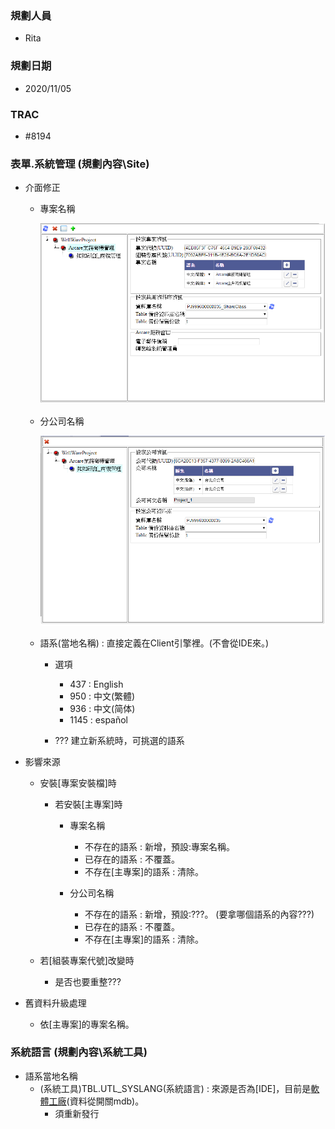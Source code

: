 ### <div id="user">規劃人員</div>
* Rita

### <div id="updatedate">規劃日期</div>
* 2020/11/05

### <div id="trac">TRAC</div>
* #8194

### <div id="site_projectIndex">表單.系統管理 <path>(規劃內容\Site)</path></div>
* 介面修正
    * 專案名稱

        ![表單_系統管理(專案)]

    * 分公司名稱

        ![表單_系統管理(分公司)]

    * 語系(當地名稱) : 直接定義在Client引擎裡。(不會從IDE來。)

        * 選項
            * 437 : English
            * 950 : 中文(繁體)
            * 936 : 中文(简体)
            * 1145 : español

        * ??? 建立新系統時，可挑選的語系

* 影響來源
    * 安裝[專案安裝檔]時
        * 若安裝[主專案]時
            * 專案名稱
                * 不存在的語系 : 新增，預設:專案名稱。
                * 已存在的語系 : 不覆蓋。
                * 不存在[主專案]的語系 : 清除。

            * 分公司名稱
                * 不存在的語系 : 新增，預設:???。 (要拿哪個語系的內容???)
                * 已存在的語系 : 不覆蓋。
                * 不存在[主專案]的語系 : 清除。

    * 若[組裝專案代號]改變時

        * 是否也要重整???

* 舊資料升級處理
    * 依[主專案]的專案名稱。

### <div id="utl_syslang">系統語言 <path>(規劃內容\系統工具)</path></div>
* 語系當地名稱
    * (系統工具)TBL.UTL_SYSLANG(系統語言) : 來源是否為[IDE]，目前是[軟體工廠](TBL.LANGMST)(資料從開關mdb)。
        * 須重新發行

[表單_系統管理(專案)]:attachment/ProjectInex_Project.png "表單_系統管理(專案)"
[表單_系統管理(分公司)]:attachment/ProjectInex_Corp.png "表單_系統管理(分公司)"